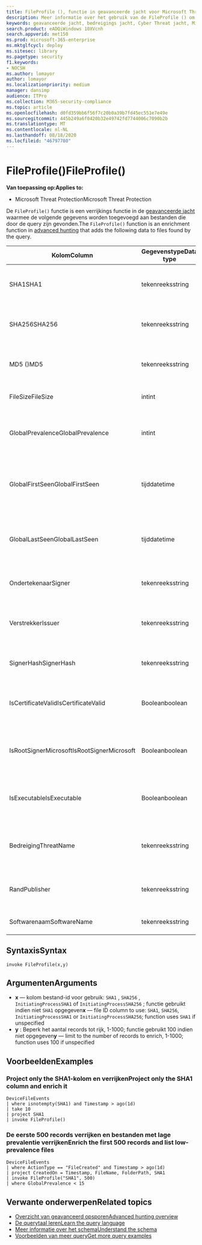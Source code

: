 ```yaml
---
title: FileProfile (), functie in geavanceerde jacht voor Microsoft Threat Protection
description: Meer informatie over het gebruik van de FileProfile () om informatie te verrijken over bestanden in uw geavanceerde zoekresultaten voor de jacht
keywords: geavanceerde jacht, bedreigings jacht, Cyber Threat jacht, Microsoft Threat Protection, Microsoft 365, MTP, m365, Search, query, Telemetry, schema naslag, kusto, FileProfile, bestands profiel, functie, verrijking
search.product: eADQiWindows 10XVcnh
search.appverid: met150
ms.prod: microsoft-365-enterprise
ms.mktglfcycl: deploy
ms.sitesec: library
ms.pagetype: security
f1.keywords:
- NOCSH
ms.author: lomayor
author: lomayor
ms.localizationpriority: medium
manager: dansimp
audience: ITPro
ms.collection: M365-security-compliance
ms.topic: article
ms.openlocfilehash: d0fd359bb6f56f7c20b0a39b7fd45ec551e7e49e
ms.sourcegitcommit: 445b249a6f0420b32e49742fd7744006c7090b2b
ms.translationtype: MT
ms.contentlocale: nl-NL
ms.lasthandoff: 08/18/2020
ms.locfileid: "46797780"
---
```

# <a name="fileprofile"></a><span data-ttu-id="a96aa-104">FileProfile()</span><span class="sxs-lookup"><span data-stu-id="a96aa-104">FileProfile()</span></span>

<span data-ttu-id="a96aa-105">**Van toepassing op:**</span><span class="sxs-lookup"><span data-stu-id="a96aa-105">**Applies to:**</span></span>
- <span data-ttu-id="a96aa-106">Microsoft Threat Protection</span><span class="sxs-lookup"><span data-stu-id="a96aa-106">Microsoft Threat Protection</span></span>

<span data-ttu-id="a96aa-107">De `FileProfile()` functie is een verrijkings functie in de [geavanceerde jacht](advanced-hunting-overview.md) waarmee de volgende gegevens worden toegevoegd aan bestanden die door de query zijn gevonden.</span><span class="sxs-lookup"><span data-stu-id="a96aa-107">The `FileProfile()` function is an enrichment function in [advanced hunting](advanced-hunting-overview.md) that adds the following data to files found by the query.</span></span>

| <span data-ttu-id="a96aa-108">Kolom</span><span class="sxs-lookup"><span data-stu-id="a96aa-108">Column</span></span> | <span data-ttu-id="a96aa-109">Gegevenstype</span><span class="sxs-lookup"><span data-stu-id="a96aa-109">Data type</span></span> | <span data-ttu-id="a96aa-110">Beschrijving</span><span class="sxs-lookup"><span data-stu-id="a96aa-110">Description</span></span> |
|------------|-------------|-------------|
| <span data-ttu-id="a96aa-111">SHA1</span><span class="sxs-lookup"><span data-stu-id="a96aa-111">SHA1</span></span> | <span data-ttu-id="a96aa-112">tekenreeks</span><span class="sxs-lookup"><span data-stu-id="a96aa-112">string</span></span> | <span data-ttu-id="a96aa-113">SHA-1 van het bestand waarop de opgenomen actie is toegepast</span><span class="sxs-lookup"><span data-stu-id="a96aa-113">SHA-1 of the file that the recorded action was applied to</span></span> |
| <span data-ttu-id="a96aa-114">SHA256</span><span class="sxs-lookup"><span data-stu-id="a96aa-114">SHA256</span></span> | <span data-ttu-id="a96aa-115">tekenreeks</span><span class="sxs-lookup"><span data-stu-id="a96aa-115">string</span></span> | <span data-ttu-id="a96aa-116">SHA-256 van het bestand waarop de opgenomen actie is toegepast</span><span class="sxs-lookup"><span data-stu-id="a96aa-116">SHA-256 of the file that the recorded action was applied to</span></span> |
| <span data-ttu-id="a96aa-117">MD5 ()</span><span class="sxs-lookup"><span data-stu-id="a96aa-117">MD5</span></span> | <span data-ttu-id="a96aa-118">tekenreeks</span><span class="sxs-lookup"><span data-stu-id="a96aa-118">string</span></span> | <span data-ttu-id="a96aa-119">MD5-hash van het bestand waarop de opgenomen actie is toegepast</span><span class="sxs-lookup"><span data-stu-id="a96aa-119">MD5 hash of the file that the recorded action was applied to</span></span> |
| <span data-ttu-id="a96aa-120">FileSize</span><span class="sxs-lookup"><span data-stu-id="a96aa-120">FileSize</span></span> | <span data-ttu-id="a96aa-121">int</span><span class="sxs-lookup"><span data-stu-id="a96aa-121">int</span></span> | <span data-ttu-id="a96aa-122">Bestandsgrootte in bytes</span><span class="sxs-lookup"><span data-stu-id="a96aa-122">Size of the file in bytes</span></span> |
| <span data-ttu-id="a96aa-123">GlobalPrevalence</span><span class="sxs-lookup"><span data-stu-id="a96aa-123">GlobalPrevalence</span></span> | <span data-ttu-id="a96aa-124">int</span><span class="sxs-lookup"><span data-stu-id="a96aa-124">int</span></span> | <span data-ttu-id="a96aa-125">Aantal exemplaren van de entiteit die is waargenomen door Microsoft Global</span><span class="sxs-lookup"><span data-stu-id="a96aa-125">Number of instances of the entity observed by Microsoft globally</span></span> |
| <span data-ttu-id="a96aa-126">GlobalFirstSeen</span><span class="sxs-lookup"><span data-stu-id="a96aa-126">GlobalFirstSeen</span></span> | <span data-ttu-id="a96aa-127">tijd</span><span class="sxs-lookup"><span data-stu-id="a96aa-127">datetime</span></span> | <span data-ttu-id="a96aa-128">De datum en tijd waarop de entiteit voor het eerst werd gevolgd door Microsoft Global</span><span class="sxs-lookup"><span data-stu-id="a96aa-128">Date and time when the entity was first observed by Microsoft globally</span></span> |
| <span data-ttu-id="a96aa-129">GlobalLastSeen</span><span class="sxs-lookup"><span data-stu-id="a96aa-129">GlobalLastSeen</span></span> | <span data-ttu-id="a96aa-130">tijd</span><span class="sxs-lookup"><span data-stu-id="a96aa-130">datetime</span></span> | <span data-ttu-id="a96aa-131">De datum en tijd waarop de entiteit voor het laatst is geobserveerd door Microsoft Global</span><span class="sxs-lookup"><span data-stu-id="a96aa-131">Date and time when the entity was last observed by Microsoft globally</span></span> |
| <span data-ttu-id="a96aa-132">Ondertekenaar</span><span class="sxs-lookup"><span data-stu-id="a96aa-132">Signer</span></span> | <span data-ttu-id="a96aa-133">tekenreeks</span><span class="sxs-lookup"><span data-stu-id="a96aa-133">string</span></span> | <span data-ttu-id="a96aa-134">Informatie over de ondertekenaar van het bestand</span><span class="sxs-lookup"><span data-stu-id="a96aa-134">Information about the signer of the file</span></span> |
| <span data-ttu-id="a96aa-135">Verstrekker</span><span class="sxs-lookup"><span data-stu-id="a96aa-135">Issuer</span></span> | <span data-ttu-id="a96aa-136">tekenreeks</span><span class="sxs-lookup"><span data-stu-id="a96aa-136">string</span></span> | <span data-ttu-id="a96aa-137">Informatie over de uitgevende certificeringsinstantie (CA)</span><span class="sxs-lookup"><span data-stu-id="a96aa-137">Information about the issuing certificate authority (CA)</span></span> |
| <span data-ttu-id="a96aa-138">SignerHash</span><span class="sxs-lookup"><span data-stu-id="a96aa-138">SignerHash</span></span> | <span data-ttu-id="a96aa-139">tekenreeks</span><span class="sxs-lookup"><span data-stu-id="a96aa-139">string</span></span> | <span data-ttu-id="a96aa-140">Unieke hash-waarde die de ondertekenaar identificeert</span><span class="sxs-lookup"><span data-stu-id="a96aa-140">Unique hash value identifying the signer</span></span> |
| <span data-ttu-id="a96aa-141">IsCertificateValid</span><span class="sxs-lookup"><span data-stu-id="a96aa-141">IsCertificateValid</span></span> | <span data-ttu-id="a96aa-142">Boolean</span><span class="sxs-lookup"><span data-stu-id="a96aa-142">boolean</span></span> | <span data-ttu-id="a96aa-143">Opgeven of het certificaat dat wordt gebruikt om het bestand te ondertekenen geldig is</span><span class="sxs-lookup"><span data-stu-id="a96aa-143">Whether the certificate used to sign the file is valid</span></span> |
| <span data-ttu-id="a96aa-144">IsRootSignerMicrosoft</span><span class="sxs-lookup"><span data-stu-id="a96aa-144">IsRootSignerMicrosoft</span></span> | <span data-ttu-id="a96aa-145">Boolean</span><span class="sxs-lookup"><span data-stu-id="a96aa-145">boolean</span></span> | <span data-ttu-id="a96aa-146">Geeft aan of de ondertekenaar van het basiscertificaat Microsoft is</span><span class="sxs-lookup"><span data-stu-id="a96aa-146">Indicates whether the signer of the root certificate is Microsoft</span></span> |
| <span data-ttu-id="a96aa-147">IsExecutable</span><span class="sxs-lookup"><span data-stu-id="a96aa-147">IsExecutable</span></span> | <span data-ttu-id="a96aa-148">Boolean</span><span class="sxs-lookup"><span data-stu-id="a96aa-148">boolean</span></span> | <span data-ttu-id="a96aa-149">Opgeven of het bestand een bestand is van een Portable Executable (PE)</span><span class="sxs-lookup"><span data-stu-id="a96aa-149">Whether the file is a Portable Executable (PE) file</span></span> |
| <span data-ttu-id="a96aa-150">Bedreiging</span><span class="sxs-lookup"><span data-stu-id="a96aa-150">ThreatName</span></span> | <span data-ttu-id="a96aa-151">tekenreeks</span><span class="sxs-lookup"><span data-stu-id="a96aa-151">string</span></span> | <span data-ttu-id="a96aa-152">Detectie naam voor malware of andere bedreigingen gevonden</span><span class="sxs-lookup"><span data-stu-id="a96aa-152">Detection name for any malware or other threats found</span></span> |
| <span data-ttu-id="a96aa-153">Rand</span><span class="sxs-lookup"><span data-stu-id="a96aa-153">Publisher</span></span> | <span data-ttu-id="a96aa-154">tekenreeks</span><span class="sxs-lookup"><span data-stu-id="a96aa-154">string</span></span> | <span data-ttu-id="a96aa-155">Naam van de organisatie die het bestand heeft gepubliceerd</span><span class="sxs-lookup"><span data-stu-id="a96aa-155">Name of the organization that published the file</span></span> |
| <span data-ttu-id="a96aa-156">Softwarenaam</span><span class="sxs-lookup"><span data-stu-id="a96aa-156">SoftwareName</span></span> | <span data-ttu-id="a96aa-157">tekenreeks</span><span class="sxs-lookup"><span data-stu-id="a96aa-157">string</span></span> | <span data-ttu-id="a96aa-158">Naam van het SOFTWAREPRODUCT</span><span class="sxs-lookup"><span data-stu-id="a96aa-158">Name of the software product</span></span> |

## <a name="syntax"></a><span data-ttu-id="a96aa-159">Syntaxis</span><span class="sxs-lookup"><span data-stu-id="a96aa-159">Syntax</span></span>

```kusto
invoke FileProfile(x,y)
```

## <a name="arguments"></a><span data-ttu-id="a96aa-160">Argumenten</span><span class="sxs-lookup"><span data-stu-id="a96aa-160">Arguments</span></span>

- <span data-ttu-id="a96aa-161">**x** — kolom bestand-id voor gebruik: `SHA1` , `SHA256` , `InitiatingProcessSHA1` of `InitiatingProcessSHA256` ; functie gebruikt indien niet `SHA1` opgegeven</span><span class="sxs-lookup"><span data-stu-id="a96aa-161">**x** — file ID column to use: `SHA1`, `SHA256`, `InitiatingProcessSHA1` or `InitiatingProcessSHA256`; function uses `SHA1` if unspecified</span></span>
- <span data-ttu-id="a96aa-162">**y** : Beperk het aantal records tot rijk, 1-1000; functie gebruikt 100 indien niet opgegeven</span><span class="sxs-lookup"><span data-stu-id="a96aa-162">**y** — limit to the number of records to enrich, 1-1000; function uses 100 if unspecified</span></span>

## <a name="examples"></a><span data-ttu-id="a96aa-163">Voorbeelden</span><span class="sxs-lookup"><span data-stu-id="a96aa-163">Examples</span></span>

### <a name="project-only-the-sha1-column-and-enrich-it"></a><span data-ttu-id="a96aa-164">Project only the SHA1-kolom en verrijken</span><span class="sxs-lookup"><span data-stu-id="a96aa-164">Project only the SHA1 column and enrich it</span></span>

```kusto
DeviceFileEvents
| where isnotempty(SHA1) and Timestamp > ago(1d)
| take 10
| project SHA1
| invoke FileProfile()
```

### <a name="enrich-the-first-500-records-and-list-low-prevalence-files"></a><span data-ttu-id="a96aa-165">De eerste 500 records verrijken en bestanden met lage prevalentie verrijken</span><span class="sxs-lookup"><span data-stu-id="a96aa-165">Enrich the first 500 records and list low-prevalence files</span></span>

```kusto
DeviceFileEvents
| where ActionType == "FileCreated" and Timestamp > ago(1d)
| project CreatedOn = Timestamp, FileName, FolderPath, SHA1
| invoke FileProfile("SHA1", 500) 
| where GlobalPrevalence < 15
```

## <a name="related-topics"></a><span data-ttu-id="a96aa-166">Verwante onderwerpen</span><span class="sxs-lookup"><span data-stu-id="a96aa-166">Related topics</span></span>
- [<span data-ttu-id="a96aa-167">Overzicht van geavanceerd opsporen</span><span class="sxs-lookup"><span data-stu-id="a96aa-167">Advanced hunting overview</span></span>](advanced-hunting-overview.md)
- [<span data-ttu-id="a96aa-168">De querytaal leren</span><span class="sxs-lookup"><span data-stu-id="a96aa-168">Learn the query language</span></span>](advanced-hunting-query-language.md)
- [<span data-ttu-id="a96aa-169">Meer informatie over het schema</span><span class="sxs-lookup"><span data-stu-id="a96aa-169">Understand the schema</span></span>](advanced-hunting-schema-tables.md)
- [<span data-ttu-id="a96aa-170">Voorbeelden van meer query</span><span class="sxs-lookup"><span data-stu-id="a96aa-170">Get more query examples</span></span>](advanced-hunting-shared-queries.md)